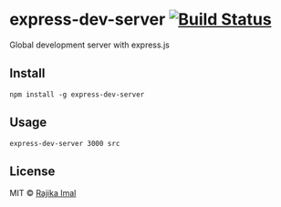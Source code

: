 # express-dev-server [![Build Status](https://travis-ci.org/rajikaimal/express-dev-server.svg?branch=master)](https://travis-ci.org/rajikaimal/express-dev-server)

Global development server with express.js

## Install

```
npm install -g express-dev-server
```

## Usage

```
express-dev-server 3000 src
```

## License

MIT © [Rajika Imal](https://rajikaimal.github.io)
